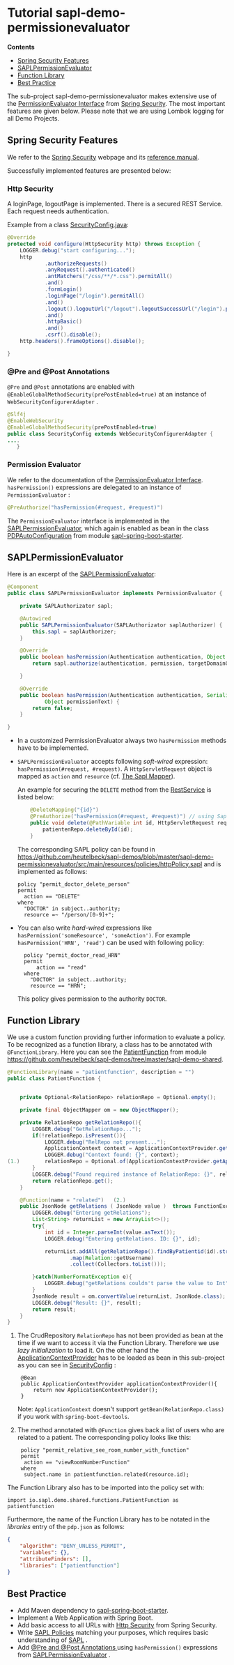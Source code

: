 # Tutorial  sapl-demo-permissionevaluator

**Contents**


* [Spring Security Features](https://github.com/heutelbeck/sapl-demos/blob/master/sapl-demo-permissionevaluator/README.md#spring-security-features)
* [SAPLPermissionEvaluator](https://github.com/heutelbeck/sapl-demos/blob/master/sapl-demo-permissionevaluator/README.md#saplpermissionevaluator)
* [Function Library](https://github.com/heutelbeck/sapl-demos/blob/master/sapl-demo-permissionevaluator/README.md#function-library)
* [Best Practice](https://github.com/heutelbeck/sapl-demos/blob/master/sapl-demo-permissionevaluator/README.md#best-practice)



The sub-project sapl-demo-permissionevaluator makes extensive use of the [PermissionEvaluator Interface](https://docs.spring.io/spring-security/site/docs/5.0.2.BUILD-SNAPSHOT/reference/htmlsingle/#el-permission-evaluator) from [Spring Security](https://projects.spring.io/spring-security/).
The most important features are given below. Please note that we are using Lombok logging for all Demo Projects.




## Spring Security Features


We refer to the [Spring Security](https://projects.spring.io/spring-security/) webpage and
its [reference manual](https://docs.spring.io/spring-security/site/docs/5.0.1.BUILD-SNAPSHOT/reference/htmlsingle/).

Successfully implemented features are presented below:

### Http Security

A loginPage, logoutPage is implemented. There is a secured  REST Service. Each request needs authentication.

Example from a class [SecurityConfig.java](https://github.com/heutelbeck/sapl-demos/blob/master/sapl-demo-permissionevaluator/src/main/java/io/sapl/peembedded/config/SecurityConfig.java):


``` java
@Override
protected void configure(HttpSecurity http) throws Exception {
    LOGGER.debug("start configuring...");
    http
            .authorizeRequests()
            .anyRequest().authenticated()
            .antMatchers("/css/**/*.css").permitAll()
            .and()
            .formLogin()
            .loginPage("/login").permitAll()
            .and()
            .logout().logoutUrl("/logout").logoutSuccessUrl("/login").permitAll()
            .and()
            .httpBasic()
            .and()
            .csrf().disable();
    http.headers().frameOptions().disable();

}
```



### @Pre and @Post Annotations 

`@Pre` and `@Post` annotations are enabled with `@EnableGlobalMethodSecurity(prePostEnabled=true)`  at an instance of   `WebSecurityConfigurerAdapter` .

``` java
@Slf4j
@EnableWebSecurity
@EnableGlobalMethodSecurity(prePostEnabled=true)
public class SecurityConfig extends WebSecurityConfigurerAdapter {
....
   }
```




### Permission Evaluator

We refer to the documentation of the  [PermissionEvaluator Interface](https://docs.spring.io/spring-security/site/docs/5.0.2.BUILD-SNAPSHOT/reference/htmlsingle/#el-permission-evaluator). 
`hasPermission()` expressions are delegated to an instance of `PermissionEvaluator` :

``` java
@PreAuthorize("hasPermission(#request, #request)")
```


The `PermissionEvaluator` interface is implemented in the [SAPLPermissionEvaluator](https://github.com/heutelbeck/sapl-policy-engine/blob/master/sapl-spring/src/main/java/io/sapl/spring/SAPLPermissionEvaluator.java), which again is enabled  as bean
in the class [PDPAutoConfiguration](https://github.com/heutelbeck/sapl-policy-engine/blob/master/sapl-spring-boot-starter/src/main/java/io/sapl/springboot/starter/PDPAutoConfiguration.java)
from module [sapl-spring-boot-starter](https://github.com/heutelbeck/sapl-policy-engine/tree/master/sapl-spring-boot-starter).




## SAPLPermissionEvaluator

 
Here is an excerpt of the [SAPLPermissionEvaluator](https://github.com/heutelbeck/sapl-policy-engine/blob/master/sapl-spring/src/main/java/io/sapl/spring/SAPLPermissionEvaluator.java):

```java
@Component
public class SAPLPermissionEvaluator implements PermissionEvaluator {

	private SAPLAuthorizator sapl;

	@Autowired
	public SAPLPermissionEvaluator(SAPLAuthorizator saplAuthorizer) {
		this.sapl = saplAuthorizer;
	}

	@Override
	public boolean hasPermission(Authentication authentication, Object targetDomainObject, Object permission) {
		return sapl.authorize(authentication, permission, targetDomainObject);

	}

	@Override
	public boolean hasPermission(Authentication authentication, Serializable targetId, String targetType,
			Object permissionText) {
		return false;
	}

}
```


* In a customized PermissionEvaluator always two `hasPermission` methods have to be implemented.

* `SAPLPermissionEvaluator`  accepts  following _soft-wired_ expression: 
   `hasPermission(#request, #request)`. A `HttpServletRequest` object is mapped  as `action` and `resource` (cf. [The Sapl Mapper](https://github.com/heutelbeck/sapl-demos/blob/master/docs/src/asciidoc/tutorial.adoc#the-sapl-mapper)).
   
   An example for securing the `DELETE` method from
the [RestService](https://github.com/heutelbeck/sapl-demos/blob/master/sapl-demo-permissionevaluator/src/main/java/io/sapl/peembedded/controller/RestService.java) is listed below:

    ```java
        @DeleteMapping("{id}")
        @PreAuthorize("hasPermission(#request, #request)") // using SaplPolicies = DOCTOR
        public void delete(@PathVariable int id, HttpServletRequest request) {
            patientenRepo.deleteById(id);
        }
    ```

    The corresponding SAPL policy can be found in <https://github.com/heutelbeck/sapl-demos/blob/master/sapl-demo-permissionevaluator/src/main/resources/policies/httpPolicy.sapl>  and is implemented as follows:

    ```
    policy "permit_doctor_delete_person"
    permit
      action == "DELETE"
    where
      "DOCTOR" in subject..authority;
      resource =~ "/person/[0-9]+";
    ```


* You can also write  _hard-wired_   expressions like `hasPermission('someResource', 'someAction')`. For example `hasPermission('HRN', 'read')` can be used with following policy:

        policy "permit_doctor_read_HRN"
        permit
            action == "read"
        where
          "DOCTOR" in subject..authority;
          resource == "HRN";
    
    This policy gives permission to the authority `DOCTOR`. 


## Function Library

We use a custom function  providing further information to evaluate a policy. To be recognized as a function library, a class has to be annotated with `@FunctionLibrary`.
Here you can see the [PatientFunction](https://github.com/heutelbeck/sapl-demos/blob/master/sapl-demo-shared/src/main/java/io/sapl/demo/shared/functions/PatientFunction.java) from module <https://github.com/heutelbeck/sapl-demos/tree/master/sapl-demo-shared>.


```java
@FunctionLibrary(name = "patientfunction", description = "")
public class PatientFunction {


    private Optional<RelationRepo> relationRepo = Optional.empty();

    private final ObjectMapper om = new ObjectMapper();

    private RelationRepo getRelationRepo(){
        LOGGER.debug("GetRelationRepo...");
        if(!relationRepo.isPresent()){
            LOGGER.debug("RelRepo not present...");
            ApplicationContext context = ApplicationContextProvider.getApplicationContext();
            LOGGER.debug("Context found: {}", context);
(1.)        relationRepo = Optional.of(ApplicationContextProvider.getApplicationContext().getBean(RelationRepo.class)); 
        }
        LOGGER.debug("Found required instance of RelationRepo: {}", relationRepo.isPresent());
        return relationRepo.get();
    }

    @Function(name = "related")   (2.)
    public JsonNode getRelations ( JsonNode value )  throws FunctionException {
        LOGGER.debug("Entering getRelations");
        List<String> returnList = new ArrayList<>();
        try{
            int id = Integer.parseInt(value.asText());
            LOGGER.debug("Entering getRelations. ID: {}", id);

            returnList.addAll(getRelationRepo().findByPatientid(id).stream()
                    .map(Relation::getUsername)
                    .collect(Collectors.toList()));

        }catch(NumberFormatException e){
            LOGGER.debug("getRelations couldn't parse the value to Int", e);
        }
        JsonNode result = om.convertValue(returnList, JsonNode.class);
        LOGGER.debug("Result: {}", result);
        return result;
    }
}

```

1. The CrudRepository `RelationRepo` has not  been provided as bean at the time if  we want to access it via the Function Library.
    Therefore we use _lazy initialization_ to load it.
    On the other  hand the [ApplicationContextProvider](https://github.com/heutelbeck/sapl-demos/blob/master/sapl-demo-shared/src/main/java/io/sapl/demo/shared/pip/ApplicationContextProvider.java)
    has to be loaded as  bean in this sub-project 
    as you can see in [SecurityConfig](https://github.com/heutelbeck/sapl-demos/blob/master/sapl-demo-permissionevaluator/src/main/java/io/sapl/peembedded/config/SecurityConfig.java) :

        @Bean
        public ApplicationContextProvider applicationContextProvider(){
            return new ApplicationContextProvider();
        }

    Note: `ApplicationContext` doesn't support `getBean(RelationRepo.class)` if you work with `spring-boot-devtools`.
    
2. The method annotated with `@Function` gives back a list of users who are related to a patient. The corresponding policy looks like this:
         
        policy "permit_relative_see_room_number_with_function"
        permit
         action == "viewRoomNumberFunction"
        where
         subject.name in patientfunction.related(resource.id);





The Function Library also has to be imported into the policy set with:

```
import io.sapl.demo.shared.functions.PatientFunction as patientfunction

```



Furthermore, the name of the Function Library has to be notated in the _libraries_ entry of the `pdp.json` as follows:

```json
{
	"algorithm": "DENY_UNLESS_PERMIT",
	"variables": {},
	"attributeFinders": [],
	"libraries": ["patientfunction"]
}
```

## Best Practice

* Add Maven dependency to [sapl-spring-boot-starter](https://github.com/heutelbeck/sapl-demos/blob/master/docs/src/asciidoc/tutorial.adoc#sapl-spring-boot-starter).
* Implement a Web Application with Spring Boot.
* Add  basic access to all URLs with [Http Security](https://github.com/heutelbeck/sapl-demos/tree/master/sapl-demo-permissionevaluator#http-security) from Spring Security.
* Write [SAPL Policies](https://github.com/heutelbeck/sapl-demos/tree/master/sapl-demo-permissionevaluator/src/main/resources/policies) matching your purposes, which requires basic understanding of [SAPL](https://github.com/heutelbeck/sapl-policy-engine/blob/master/sapl-documentation/src/asciidoc/sapl-reference.adoc) .
* Add [@Pre and @Post Annotations ](https://github.com/heutelbeck/sapl-demos/tree/master/sapl-demo-permissionevaluator#pre-and-post-annotations) using `hasPermission()` expressions 
from [SAPLPermissionEvaluator](https://github.com/heutelbeck/sapl-demos/blob/master/sapl-demo-permissionevaluator/README.md#saplpermissionevaluator) .